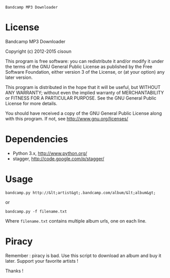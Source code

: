 	Bandcamp MP3 Downloader

License
=======
Bandcamp MP3 Downloader

Copyright (c) 2012-2015 cisoun

This program is free software: you can redistribute it and/or modify
it under the terms of the GNU General Public License as published by
the Free Software Foundation, either version 3 of the License, or
(at your option) any later version.

This program is distributed in the hope that it will be useful,
but WITHOUT ANY WARRANTY; without even the implied warranty of
MERCHANTABILITY or FITNESS FOR A PARTICULAR PURPOSE.  See the
GNU General Public License for more details.

You should have received a copy of the GNU General Public License
along with this program.  If not, see <http://www.gnu.org/licenses/>


Dependencies
============
 - Python 3.x, http://www.python.org/
 - stagger, http://code.google.com/p/stagger/


Usage
=====
`bandcamp.py http://&lt;artist&gt;.bandcamp.com/album/&lt;album&gt;`

or

`bandcamp.py -f filename.txt`

Where `filename.txt` contains multiple album urls, one on each line.

Piracy
======
Remember : piracy is bad. Use this script to download an album and buy it later.
Support your favorite artists !

Thanks !
